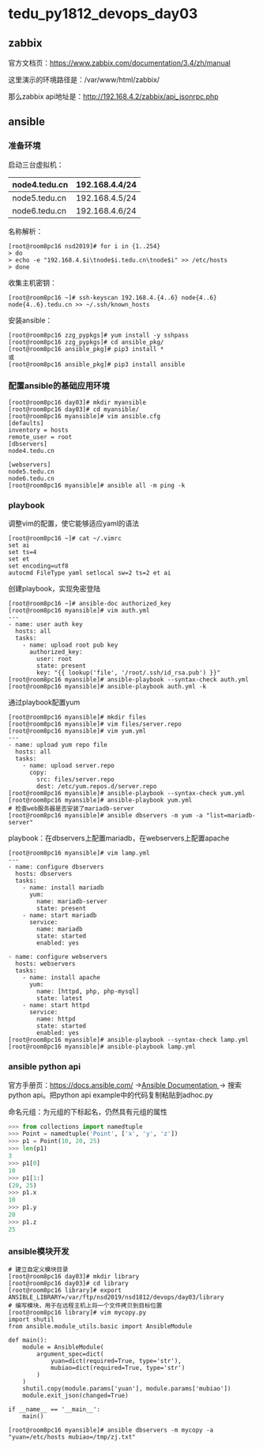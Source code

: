 # tedu_py1812_devops_day03

## zabbix

官方文档页：https://www.zabbix.com/documentation/3.4/zh/manual

这里演示的环境路径是：/var/www/html/zabbix/

那么zabbix api地址是：http://192.168.4.2/zabbix/api_jsonrpc.php

## ansible

### 准备环境

启动三台虚拟机：

| node4.tedu.cn | 192.168.4.4/24 |
| ------------- | -------------- |
| node5.tedu.cn | 192.168.4.5/24 |
| node6.tedu.cn | 192.168.4.6/24 |

名称解析：

```shell
[root@room8pc16 nsd2019]# for i in {1..254}
> do
> echo -e "192.168.4.$i\tnode$i.tedu.cn\tnode$i" >> /etc/hosts
> done
```

收集主机密钥：

```shell
[root@room8pc16 ~]# ssh-keyscan 192.168.4.{4..6} node{4..6} node{4..6}.tedu.cn >> ~/.ssh/known_hosts 
```

安装ansible：

```shell
[root@room8pc16 zzg_pypkgs]# yum install -y sshpass
[root@room8pc16 zzg_pypkgs]# cd ansible_pkg/
[root@room8pc16 ansible_pkg]# pip3 install *
或
[root@room8pc16 ansible_pkg]# pip3 install ansible
```

### 配置ansible的基础应用环境

```shell
[root@room8pc16 day03]# mkdir myansible
[root@room8pc16 day03]# cd myansible/
[root@room8pc16 myansible]# vim ansible.cfg
[defaults]
inventory = hosts
remote_user = root
[dbservers]
node4.tedu.cn

[webservers]
node5.tedu.cn
node6.tedu.cn
[root@room8pc16 myansible]# ansible all -m ping -k
```

### playbook

调整vim的配置，使它能够适应yaml的语法

```shell
[root@room8pc16 ~]# cat ~/.vimrc 
set ai
set ts=4
set et
set encoding=utf8
autocmd FileType yaml setlocal sw=2 ts=2 et ai
```

创建playbook，实现免密登陆

```shell
[root@room8pc16 ~]# ansible-doc authorized_key
[root@room8pc16 myansible]# vim auth.yml
---
- name: user auth key
  hosts: all
  tasks:
    - name: upload root pub key
      authorized_key:
        user: root
        state: present
        key: "{{ lookup('file', '/root/.ssh/id_rsa.pub') }}"
[root@room8pc16 myansible]# ansible-playbook --syntax-check auth.yml
[root@room8pc16 myansible]# ansible-playbook auth.yml -k
```

通过playbook配置yum

```shell
[root@room8pc16 myansible]# mkdir files
[root@room8pc16 myansible]# vim files/server.repo
[root@room8pc16 myansible]# vim yum.yml
---
- name: upload yum repo file
  hosts: all
  tasks:
    - name: upload server.repo
      copy:
        src: files/server.repo
        dest: /etc/yum.repos.d/server.repo
[root@room8pc16 myansible]# ansible-playbook --syntax-check yum.yml
[root@room8pc16 myansible]# ansible-playbook yum.yml
# 检查web服务器是否安装了mariadb-server
[root@room8pc16 myansible]# ansible dbservers -m yum -a "list=mariadb-server"
```

playbook：在dbservers上配置mariadb，在webservers上配置apache

```shell
[root@room8pc16 myansible]# vim lamp.yml
---
- name: configure dbservers
  hosts: dbservers
  tasks:
    - name: install mariadb
      yum:
        name: mariadb-server
        state: present
    - name: start mariadb
      service:
        name: mariadb
        state: started
        enabled: yes

- name: configure webservers
  hosts: webservers
  tasks:
    - name: install apache
      yum:
        name: [httpd, php, php-mysql]
        state: latest
    - name: start httpd
      service:
        name: httpd
        state: started
        enabled: yes
[root@room8pc16 myansible]# ansible-playbook --syntax-check lamp.yml
[root@room8pc16 myansible]# ansible-playbook lamp.yml
```

### ansible python api

官方手册页：https://docs.ansible.com/  ->[Ansible Documentation ](https://docs.ansible.com/ansible/latest/index.html)-> 搜索python api。把python api example中的代码复制粘贴到adhoc.py

命名元组：为元组的下标起名，仍然具有元组的属性

```python
>>> from collections import namedtuple
>>> Point = namedtuple('Point', ['x', 'y', 'z'])
>>> p1 = Point(10, 20, 25)
>>> len(p1)
3
>>> p1[0]
10
>>> p1[1:]
(20, 25)
>>> p1.x
10
>>> p1.y
20
>>> p1.z
25
```

### ansible模块开发

```shell
# 建立自定义模块目录
[root@room8pc16 day03]# mkdir library
[root@room8pc16 day03]# cd library
[root@room8pc16 library]# export ANSIBLE_LIBRARY=/var/ftp/nsd2019/nsd1812/devops/day03/library
# 编写模块，用于在远程主机上将一个文件拷贝到目标位置
[root@room8pc16 library]# vim mycopy.py
import shutil
from ansible.module_utils.basic import AnsibleModule

def main():
    module = AnsibleModule(
        argument_spec=dict(
            yuan=dict(required=True, type='str'),
            mubiao=dict(required=True, type='str')
        )
    )
    shutil.copy(module.params['yuan'], module.params['mubiao'])
    module.exit_json(changed=True)

if __name__ == '__main__':
    main()

[root@room8pc16 myansible]# ansible dbservers -m mycopy -a "yuan=/etc/hosts mubiao=/tmp/zj.txt"

```







### 





